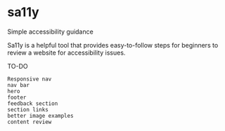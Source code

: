 # sa11y

Simple accessibility guidance

Sa11y is a helpful tool that provides easy-to-follow steps for beginners to review a website for accessibility issues.

TO-DO

    Responsive nav
    nav bar
    hero
    footer
    feedback section
    section links
    better image examples
    content review
